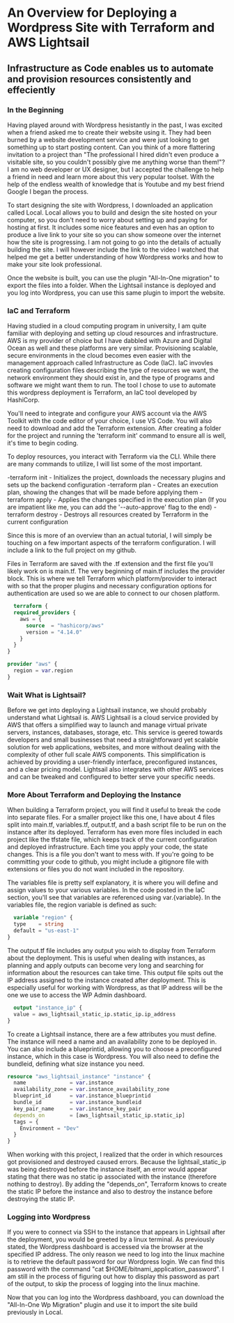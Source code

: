 # An Overview for Deploying a Wordpress Site with Terraform and AWS Lightsail
## Infrastructure as Code enables us to automate and provision resources consistently and effeciently 

### In the Beginning
Having played around with Wordpress hesistantly in the past, I was excited when a friend asked me to create their website using it. They had been burned
by a website development service and were just looking to get something up to start posting content. Can you think of a more flattering invitation to a 
project than "The professional I hired didn't even produce a visitable site, so you couldn't possibly give me anything worse than them!"? I am no web developer 
or UX designer, but I accepted the challenge to help a friend in need and learn more about this very popular toolset. With the help of the endless wealth of 
knowledge that is Youtube and my best friend Google I began the process.

To start designing the site with Wordpress, I downloaded an application called Local. Local allows you to build and design the site hosted on your computer, 
so you don't need to worry about setting up and paying for hosting at first. It includes some nice features and even has an option to produce a live link
to your site so you can show someone over the internet how the site is progressing. I am not going to go into the details of actually building the site.
I will however include the link to the video I watched that helped me get a better understanding of how Wordpress works and how to make your site look
professional. 

Once the website is built, you can use the plugin "All-In-One migration" to export the files into a folder. When the Lightsail instance is deployed and
you log into Wordpress, you can use this same plugin to import the website.


### IaC and Terraform
Having studied in a cloud computing program in university, I am quite familiar with deploying and setting up cloud resources and infrastructure. AWS is my 
provider of choice but I have dabbled with Azure and Digital Ocean as well and these platforms are very similar. Provisioning scalable, secure environments 
in the cloud becomes even easier with the management approach called Infrastructure as Code (IaC). IaC invovles creating configuration files describing the 
type of resources we want, the network environment they should exist in, and the type of programs and software we might want them to run. The tool I chose
to use to automate this wordpress deployment is Terraform, an IaC tool developed by HashiCorp. 

You'll need to integrate and configure your AWS account via the AWS Toolkit with the code editor of your choice, I use VS Code. You will also need to download 
and add the Terraform extension. After creating a folder for the project and running the 'terraform init' command to ensure all is well, it's time to begin coding.

To deploy resources, you interact with Terraform via the CLI. While there are many commands to utilize, I will list some of the most important. 

-terraform init - Initializes the project, downloads the necessary plugins and sets up the backend configuration
-terraform plan - Creates an execution plan, showing the changes that will be made before applying them
-terraform apply - Applies the changes specified in the execution plan (If you are impatient like me, you can add the '--auto-approve' flag to the end)
-terraform destroy - Destroys all resources created by Terraform in the current configuration

Since this is more of an overview than an actual tutorial, I will simply be touching on a few important aspects of the terraform configuration. I will include a
link to the full project on my github.  

Files in Terraform are saved with the .tf extension and the first file you'll likely work on is main.tf. The very beginning of main.tf includes the provider block.
This is where we tell Terraform which platform/provider to interact with so that the proper plugins and necessary configuration options for authentication are
used so we are able to connect to our chosen platform. 

```terraform 
  terraform {
  required_providers {
    aws = {
      source  = "hashicorp/aws"
      version = "4.14.0"
    }
  }
}

provider "aws" {
  region = var.region
}
```

### Wait What is Lightsail?
Before we get into deploying a Lightsail instance, we should probably understand what Lightsail is. AWS Lightsail is a cloud service provided by AWS that offers a simplified 
way to launch and manage virtual private servers, instances, databases, storage, etc. This service is geered towards developers and small businesses that need a straightforward 
yet scalable solution for web applications, websites, and more without dealing with the complexity of other full scale AWS components. This simplification is achieved by providing
a user-friendly interface, preconfigured instances, and a clear pricing model. Lightsail also integrates with other AWS services and can be tweaked and configured to better serve
your specific needs.



### More About Terraform and Deploying the Instance
When building a Terraform project, you will find it useful to break the code into separate files. For a smaller project like this one, I have about 4 files split into main.tf, variables.tf, output.tf, and a bash script file to be run on the instance after its deployed. Terraform has even more files included in each project like the tfstate file, which 
keeps track of the current configuration and deployed infrastructure. Each time you apply your code, the state changes. This is a file you don't want to mess with. If you're going
to be committing your code to github, you might include a gitignore file with extensions or files you do not want included in the repository.

The variables file is pretty self explanatory, it is where you will define and assign values to your various variables. In the code posted in the IaC section, you'll see that
variables are referenced using var.{variable}. In the variables file, the region variable is defined as such:

```terraform
  variable "region" {
  type    = string
  default = "us-east-1"
}
```
The output.tf file includes any output you wish to display from Terraform about the deployment. This is useful when dealing with instances, as planning and apply outputs
can become very long and searching for information about the resources can take time. This output file spits out the IP address assigned to the instance created after deployment.
This is especially useful for working with Wordpress, as that IP address will be the one we use to access the WP Admin dashboard.

```terraform
  output "instance_ip" {
  value = aws_lightsail_static_ip.static_ip.ip_address
}
```

To create a Lightsail instance, there are a few attributes you must define. The instance will need a name and an availability zone to be deployed in. You can also include a
blueprintid, allowing you to choose a preconfigured instance, which in this case is Wordpress. You will also need to define the bundleid, defining what size instance you need.

```terraform
resource "aws_lightsail_instance" "instance" {
  name              = var.instance
  availability_zone = var.instance_availability_zone
  blueprint_id      = var.instance_blueprintid
  bundle_id         = var.instance_bundleid
  key_pair_name     = var.instance_key_pair
  depends_on        = [aws_lightsail_static_ip.static_ip]
  tags = {
    Environment = "Dev"
  }
}
```

When working with this project, I realized that the order in which resources got provisioned and destroyed caused errors. Because the lightsail_static_ip was being destroyed
before the instance itself, an error would appear stating that there was no static ip associated with the instance (therefore nothing to destroy). By adding the "depends_on",
Terraform knows to create the static IP before the instance and also to destroy the instance before destroying the static IP. 


### Logging into Wordpress

If you were to connect via SSH to the instance that appears in Lightsail after the deployment, you would be greeted by a linux terminal. As previously stated, the Wordpress
dashboard is accessed via the browser at the specified IP address. The only reason we need to log into the linux machine is to retrieve the default password for our
Wordpress login. We can find this password with the command "cat $HOME/bitnami_application_password". I am still in the process of figuring out how to display this password
as part of the output, to skip the process of logging into the linux machine.

Now that you can log into the Wordpress dashboard, you can download the "All-In-One Wp Migration" plugin and use it to import the site build previously in Local. 








